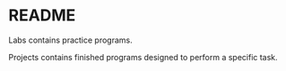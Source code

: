 # README

Labs contains practice programs.

Projects contains finished programs designed to perform a specific task.
